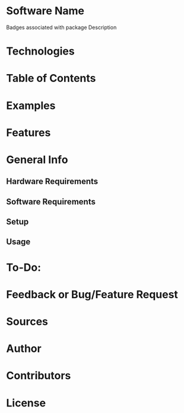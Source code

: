 # Software Name
Badges associated with package
Description

# Technologies

# Table of Contents

# Examples

# Features


# General Info

## Hardware Requirements
## Software Requirements
## Setup
## Usage

# To-Do:

# Feedback or Bug/Feature Request

# Sources

# Author

# Contributors

# License




